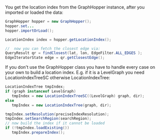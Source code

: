 You get the location index from the GraphHopper instance, after you imported or loaded the data:

```java
GraphHopper hopper = new GraphHopper();
hopper.set...
hopper.importOrLoad();

LocationIndex index = hopper.getLocationIndex();

//  now you can fetch the closest edge via:
QueryResult qr = findClosest(lat, lon, EdgeFilter.ALL_EDGES );
EdgeIteratorState edge = qr.getClosestEdge();
```

If you don't use the GraphHopper class you have to handle every case on your own to build a location index.
E.g. if it is a LevelGraph you need LocationIndexTreeSC otherwise LocationIndexTree:

```java
LocationIndexTree tmpIndex;
if (graph instanceof LevelGraph)
   tmpIndex = new LocationIndexTreeSC((LevelGraph) graph, dir);
else
   tmpIndex = new LocationIndexTree(graph, dir);

tmpIndex.setResolution(preciseIndexResolution);
tmpIndex.setSearchRegion(searchRegion);
// now build the index if it cannot be loaded
if (!tmpIndex.loadExisting())
   tmpIndex.prepareIndex();
```